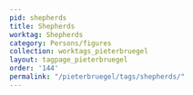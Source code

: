 ```yaml
---
pid: shepherds
title: Shepherds
worktag: Shepherds
category: Persons/figures
collection: worktags_pieterbruegel
layout: tagpage_pieterbruegel
order: '144'
permalink: "/pieterbruegel/tags/shepherds/"
---
```

